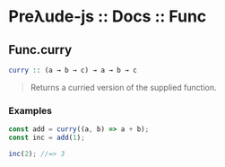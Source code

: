 # Preλude-js :: Docs :: Func

## Func.curry

```haskell
curry :: (a → b → c) → a → b → c
```

> Returns a curried version of the supplied function.

### Examples
```javascript
const add = curry((a, b) => a + b);
const inc = add(1);

inc(2); //=> 3

```
